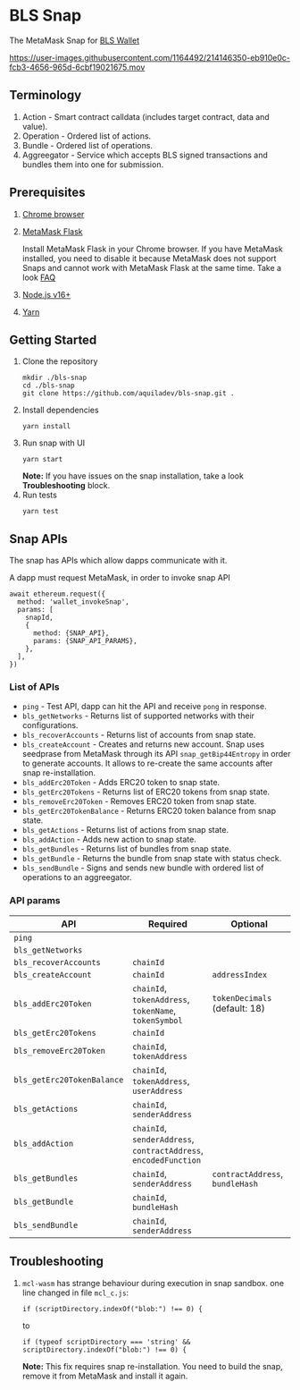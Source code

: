 # BLS Snap

The MetaMask Snap for [BLS Wallet](https://blswallet.org/)


https://user-images.githubusercontent.com/1164492/214146350-eb910e0c-fcb3-4656-965d-6cbf19021675.mov

## Terminology

1. Action - Smart contract calldata (includes target contract, data and value).
2. Operation - Ordered list of actions.
3. Bundle - Ordered list of operations.
4. Aggreegator - Service which accepts BLS signed transactions and bundles them into one for submission.

## Prerequisites

1. [Chrome browser](https://www.google.com/chrome/)
2. [MetaMask Flask](https://metamask.io/flask/)

    Install MetaMask Flask in your Chrome browser. If you have MetaMask installed, you need to disable it because MetaMask does not support Snaps and cannot work with MetaMask Flask at the same time. Take a look [FAQ](https://metamask.io/flask/#flask-fa-qs)
3. [Node.js v16+](https://nodejs.org/download/release/v16.13.2/)
4. [Yarn](https://yarnpkg.com/getting-started/install)

## Getting Started

1. Clone the repository
    ```
    mkdir ./bls-snap
    cd ./bls-snap
    git clone https://github.com/aquiladev/bls-snap.git .
    ```
2. Install dependencies
    ```
    yarn install
    ```
3. Run snap with UI
    ```
    yarn start
    ```
    **Note:** If you have issues on the snap installation, take a look **Troubleshooting** block.
4. Run tests
    ```
    yarn test
    ```

## Snap APIs

The snap has APIs which allow dapps communicate with it.

A dapp must request MetaMask, in order to invoke snap API

```
await ethereum.request({
  method: 'wallet_invokeSnap',
  params: [
    snapId,
    {
      method: {SNAP_API},
      params: {SNAP_API_PARAMS},
    },
  ],
})
```

### List of APIs

- `ping` - Test API, dapp can hit the API and receive `pong` in response.
- `bls_getNetworks` - Returns list of supported networks with their configurations.
- `bls_recoverAccounts` - Returns list of accounts from snap state.
- `bls_createAccount` - Creates and returns new account. Snap uses seedprase from MetaMask through its API `snap_getBip44Entropy` in order to generate accounts. It allows to re-create the same accounts after snap re-installation.
- `bls_addErc20Token` - Adds ERC20 token to snap state.
- `bls_getErc20Tokens` - Returns list of ERC20 tokens from snap state.
- `bls_removeErc20Token` - Removes ERC20 token from snap state.
- `bls_getErc20TokenBalance` - Returns ERC20 token balance from snap state.
- `bls_getActions` - Returns list of actions from snap state.
- `bls_addAction` - Adds new action to snap state.
- `bls_getBundles` - Returns list of bundles from snap state.
- `bls_getBundle` - Returns the bundle from snap state with status check.
- `bls_sendBundle` - Signs and sends new bundle with ordered list of operations to an aggreegator.

### API params

| API                        | Required                                                                           | Optional                              |
| -------------------------- | ---------------------------------------------------------------------------------- | ------------------------------------- |
| `ping`                     |                                                                                    |
| `bls_getNetworks`          |                                                                                    |
| `bls_recoverAccounts`      | `chainId`                                                                          |
| `bls_createAccount`        | `chainId`                                                                          | `addressIndex`                        |
| `bls_addErc20Token`        | `chainId`,<br /> `tokenAddress`,<br /> `tokenName`,<br /> `tokenSymbol`            | `tokenDecimals` (default: 18)         |
| `bls_getErc20Tokens`       | `chainId`                                                                          |
| `bls_removeErc20Token`     | `chainId`,<br /> `tokenAddress`
| `bls_getErc20TokenBalance` | `chainId`,<br /> `tokenAddress`,<br /> `userAddress`                               |
| `bls_getActions`           | `chainId`,<br /> `senderAddress`                                                   |
| `bls_addAction`            | `chainId`,<br /> `senderAddress`,<br /> `contractAddress`,<br /> `encodedFunction` |
| `bls_getBundles`           | `chainId`,<br /> `senderAddress`                                                   | `contractAddress`,<br /> `bundleHash` |
| `bls_getBundle`            | `chainId`,<br /> `bundleHash`                                                      |
| `bls_sendBundle`           | `chainId`,<br /> `senderAddress`                                                   |

## Troubleshooting

1. `mcl-wasm` has strange behaviour during execution in snap sandbox.
   one line changed in file `mcl_c.js`:
   ```
   if (scriptDirectory.indexOf("blob:") !== 0) {
   ```
   to
   ```
   if (typeof scriptDirectory === 'string' && scriptDirectory.indexOf("blob:") !== 0) {
   ```
   **Note:** This fix requires snap re-installation. You need to build the snap, remove it from MetaMask and install it again.
